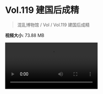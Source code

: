 # Vol.119 建国后成精

> 混乱博物馆 / Vol / Vol.119 建国后成精

**视频大小**: 73.88 MB

<div class="video"><video src="https://file.hsyhx.top/video/混乱博物馆/Vol/119.mp4" controls preload>🤔 您的浏览器不支持 video 标签</video></div>